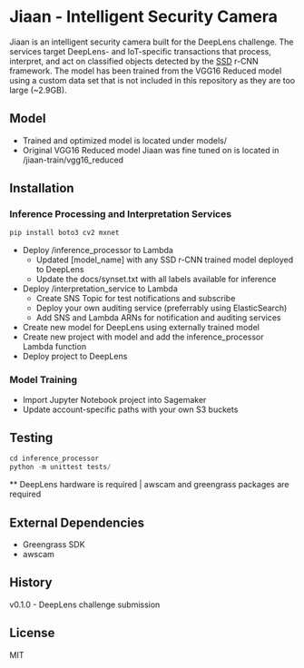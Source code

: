 # Jiaan - Intelligent Security Camera

Jiaan is an intelligent security camera built for the DeepLens challenge. The services target DeepLens- and IoT-specific transactions that process, interpret, and act on classified objects detected by the [SSD](https://arxiv.org/abs/1512.02325) r-CNN framework. The model has been trained from the VGG16 Reduced model using a custom data set that is not included in this repository as they are too large (~2.9GB).

## Model
- Trained and optimized model is located under models/
- Original VGG16 Reduced model Jiaan was fine tuned on is located in /jiaan-train/vgg16_reduced

## Installation

### Inference Processing and Interpretation Services
```python
pip install boto3 cv2 mxnet
```

+ Deploy /inference_processor to Lambda
    - Updated [model_name] with any SSD r-CNN trained model deployed to DeepLens
    - Update the docs/synset.txt with all labels available for inference
+ Deploy /interpretation_service to Lambda
    - Create SNS Topic for test notifications and subscribe
    - Deploy your own auditing service (preferrably using ElasticSearch)
    - Add SNS and Lambda ARNs for notification and auditing services
+ Create new model for DeepLens using externally trained model
+ Create new project with model and add the inference_processor Lambda function
+ Deploy project to DeepLens

### Model Training

+ Import Jupyter Notebook project into Sagemaker
+ Update account-specific paths with your own S3 buckets

## Testing

```python
cd inference_processor
python -m unittest tests/
```

** DeepLens hardware is required | awscam and greengrass packages are required

## External Dependencies

- Greengrass SDK
- awscam

## History

v0.1.0 - DeepLens challenge submission

## License

MIT